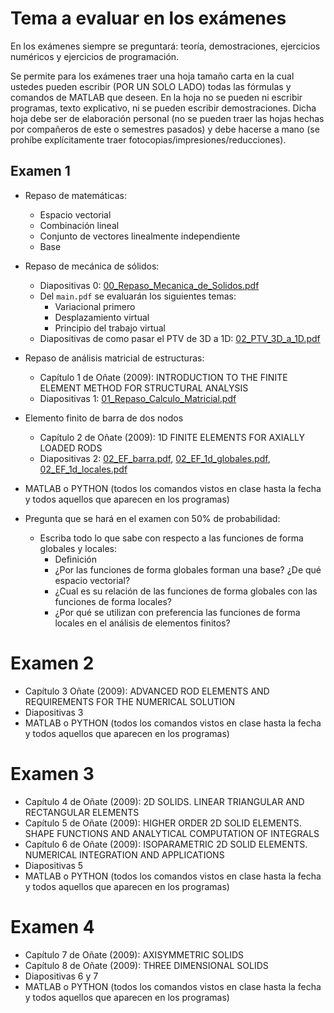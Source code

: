 # Tema a evaluar en los exámenes

En los exámenes siempre se preguntará: teoría, demostraciones, ejercicios numéricos y ejercicios de programación.

Se permite para los exámenes traer una hoja tamaño carta en la cual ustedes pueden escribir (POR UN SOLO LADO) todas las fórmulas y comandos de MATLAB que deseen. En la hoja no se pueden ni escribir programas, texto explicativo, ni se pueden escribir demostraciones. Dicha hoja debe ser de elaboración personal (no se pueden traer las hojas hechas por compañeros de este o semestres pasados) y debe hacerse a mano (se prohíbe explícitamente traer fotocopias/impresiones/reducciones).


## Examen 1
* Repaso de matemáticas:
  * Espacio vectorial
  * Combinación lineal
  * Conjunto de vectores linealmente independiente
  * Base
* Repaso de mecánica de sólidos:
  * Diapositivas 0: [00_Repaso_Mecanica_de_Solidos.pdf](../diapositivas/00_Repaso_Mecanica_de_Solidos.pdf)
  * Del `main.pdf` se evaluarán los siguientes temas:
    * Variacional primero
    * Desplazamiento virtual
    * Principio del trabajo virtual
  * Diapositivas de como pasar el PTV de 3D a 1D: [02_PTV_3D_a_1D.pdf](../diapositivas/02_PTV_3D_a_1D.pdf)
* Repaso de análisis matricial de estructuras: 
  * Capítulo 1 de Oñate (2009): INTRODUCTION TO THE FINITE ELEMENT METHOD FOR STRUCTURAL ANALYSIS
  * Diapositivas 1: [01_Repaso_Calculo_Matricial.pdf](../diapositivas/01_Repaso_Calculo_Matricial.pdf)
* Elemento finito de barra de dos nodos
  * Capítulo 2 de Oñate (2009): 1D FINITE ELEMENTS FOR AXIALLY LOADED RODS
  * Diapositivas 2: [02_EF_barra.pdf](../diapositivas/02_EF_barra.pdf), [02_EF_1d_globales.pdf](../diapositivas/02_EF_1d_globales.pdf), [02_EF_1d_locales.pdf](../diapositivas/02_EF_1d_locales.pdf)
* MATLAB o PYTHON (todos los comandos vistos en clase hasta la fecha y todos aquellos que aparecen en los programas)

* Pregunta que se hará en el examen con 50% de probabilidad: 
   * Escriba todo lo que sabe con respecto a las funciones de forma globales y locales:
     * Definición
     * ¿Por las funciones de forma globales forman una base? ¿De qué espacio vectorial?
     * ¿Cual es su relación de las funciones de forma globales con las funciones de forma locales?
     * ¿Por qué se utilizan con preferencia las funciones de forma locales en el análisis de elementos finitos?

# Examen 2
* Capítulo 3 Oñate (2009): ADVANCED ROD ELEMENTS AND REQUIREMENTS FOR THE NUMERICAL SOLUTION
* Diapositivas 3
* MATLAB o PYTHON (todos los comandos vistos en clase hasta la fecha y todos aquellos que aparecen en los programas)

# Examen 3
* Capítulo 4 de Oñate (2009): 2D SOLIDS. LINEAR TRIANGULAR AND RECTANGULAR ELEMENTS
* Capítulo 5 de Oñate (2009): HIGHER ORDER 2D SOLID ELEMENTS. SHAPE FUNCTIONS AND ANALYTICAL COMPUTATION
OF INTEGRALS
* Capítulo 6 de Oñate (2009): ISOPARAMETRIC 2D SOLID ELEMENTS. NUMERICAL INTEGRATION AND APPLICATIONS 
* Diapositivas 5
* MATLAB o PYTHON (todos los comandos vistos en clase hasta la fecha y todos aquellos que aparecen en los programas)

# Examen 4
* Capítulo 7 de Oñate (2009): AXISYMMETRIC SOLIDS
* Capítulo 8 de Oñate (2009): THREE DIMENSIONAL SOLIDS
* Diapositivas 6 y 7
* MATLAB o PYTHON (todos los comandos vistos en clase hasta la fecha y todos aquellos que aparecen en los programas)
